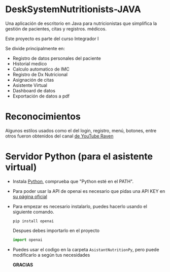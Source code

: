 # DeskSystemNutritionists-JAVA

Una aplicación de escritorio en Java para nutricionistas que simplifica la gestión de pacientes, citas y registros. médicos.

Este proyecto es parte del curso Integrador I

Se divide principalmente en:
* Registro de datos personales del paciente
* Historial medico
* Calculo automatico de IMC
* Registro de Dx Nutricional
* Asignación de citas
* Asistente Virtual
* Dashboard de datos
* Exportación de datos a pdf
  
# Reconocimientos

Algunos estilos usados como el del login, registro, menú, botones, entre otros fueron obtenidos del canal [de YouTube Raven](https://www.youtube.com/@LaingRaven)

# Servidor Python (para el asistente virtual)

* Instala [Python](https://www.python.org/downloads/), comprueba que "Python esté en el PATH".
* Para poder usar la API de openai es necesario que pidas una API KEY en [su página oficial](https://platform.openai.com/docs/api-reference)
* Para empezar es necesario instalarlo, puedes hacerlo usando el siguiente comando.
  ```
  pip install openai
  ```
   Despues debes importarlo en el proyecto
  ```python
  import openai
  ```
* Puedes usar el codigo en la carpeta `AsistantNutritionPy`, pero puede modificarlo a según tus necesidades

  **GRACIAS**
